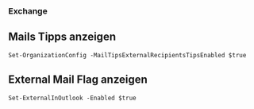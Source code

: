 ### Exchange 


## Mails Tipps anzeigen

```
Set-OrganizationConfig -MailTipsExternalRecipientsTipsEnabled $true
```

## External Mail Flag anzeigen

```
Set-ExternalInOutlook -Enabled $true
```
